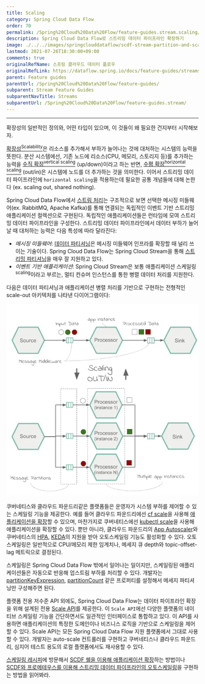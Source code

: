 ```yaml
---
title: Scaling
category: Spring Cloud Data Flow
order: 70
permalink: /Spring%20Cloud%20Data%20Flow/feature-guides.stream.scaling/
description: Spring Cloud Data Flow로 스트리밍 데이터 파이프라인 확장하기
image: ./../../images/springclouddataflow/scdf-stream-partition-and-scaling-overview.webp
lastmod: 2021-07-26T18:30:00+09:00
comments: true
originalRefName: 스프링 클라우드 데이터 플로우
originalRefLink: https://dataflow.spring.io/docs/feature-guides/streams/scaling/
parent: Feature guides
parentUrl: /Spring%20Cloud%20Data%20Flow/feature-guides/
subparent: Stream Feature Guides
subparentNavTitle: Streams
subparentUrl: /Spring%20Cloud%20Data%20Flow/feature-guides.stream/
---
```


---

확장성의 일반적인 정의와, 어떤 타입이 있으며, 이 것들이 왜 필요한 건지부터 시작해보자.

[확장성<sup>Scalability</sup>](https://en.wikipedia.org/wiki/Scalability)은 리소스를 추가해서 부하가 늘어나는 것에 대처하는 시스템의 능력을 뜻한다. 분산 시스템에선, 기존 노드에 리소스(CPU, 메모리, 스토리지 등)를 추가하는 능력을 [수직 확장<sup>vertical scaling</sup>](https://en.wikipedia.org/wiki/Scalability#Vertical) (up/down)이라고 하는 반면, [수평 확장<sup>horizontal scaling</sup>](https://en.wikipedia.org/wiki/Scalability#Horizontal) (out/in)은 시스템에 노드를 더 추가하는 것을 의미한다. 이어서 스트리밍 데이터 파이프라인에 `horizontal scaling`을 적용하는데 필요한 공통 개념들에 대해 논한다 (ex. scaling out, shared nothing).

Spring Cloud Data Flow에서 [스트림 처리](../concepts.stream-processing)는 구조적으로 보면 선택한 메시징 미들웨어(ex. RabbitMQ, Apache Kafka)를 통해 연결되는 독립적인 이벤트 기반 스트리밍 애플리케이션 컬렉션으로 구현된다. 독립적인 애플리케이션들은 런타임에 모여 스트리밍 데이터 파이프라인을 구성한다. 스트리밍 데이터 파이프라인에서 데이터 부하가 늘어날 때 대처하는 능력은 다음 특성에 따라 달라진다:

- *메시징 미들웨어*: [데이터 파티셔닝](https://docs.spring.io/spring-cloud-stream/docs/current/reference/html/spring-cloud-stream.html#partitioning)은 메시징 미들웨어 인프라를 확장할 때 널리 쓰이는 기술이다. Spring Cloud Data Flow는 Spring Cloud Stream을 통해 [스트리밍 파티셔닝](../feature-guides.stream.partitioning)을 매우 잘 지원하고 있다.
- *이벤트 기반 애플리케이션*: Spring Cloud Stream은 보통 애플리케이션 스케일링<sup>scaling</sup>이라고 부르는, 멀티 컨슈머 인스턴스를 통한 병렬 데이터 처리를 지원한다.

다음은 데이터 파티셔닝과 애플리케이션 병렬 처리를 기반으로 구현하는 전형적인 scale-out 아키텍처를 나타낸 다이어그램이다:

![SCDF Stream Scaling](./../../images/springclouddataflow/scdf-stream-partition-and-scaling-overview.webp)

쿠버네티스와 클라우드 파운드리같은 플랫폼들은 운영자가 시스템 부하를 제어할 수 있는 스케일링 기능을 제공한다. 예를 들어 클라우드 파운드리에선 [cf scale](https://docs.cloudfoundry.org/devguide/deploy-apps/cf-scale.html)을 사용해 [애플리케이션을 확장](https://docs.spring.io/spring-cloud-dataflow/docs/2.3.0.RELEASE/reference/htmlsingle/#configuration-cloudfoundry-scaling)할 수 있으며, 마찬가지로 쿠버네티스에선 [kubectl scale](https://jamesdefabia.github.io/docs/user-guide/kubectl/kubectl_scale/)을 사용해 애플리케이션을 확장할 수 있다. 뿐만 아니라, 클라우드 파운드리의 [App Autoscaler](https://docs.pivotal.io/application-service/2-11/appsman-services/autoscaler/using-autoscaler.html)와 쿠버네티스의 [HPA](https://kubernetes.io/docs/tasks/run-application/horizontal-pod-autoscale/), [KEDA](https://github.com/kedacore/keda)의 지원을 받아 오토스케일링 기능도 활성화할 수 있다. 오토스케일링은 일반적으로 CPU/메모리 제한 임계치나, 메세지 큐 depth와 topic-offset-lag 메트릭으로 결정된다.

스케일링은 Spring Cloud Data Flow 밖에서 일어나는 일이지만, 스케일링된 애플리케이션들은 자동으로 반응해 업스트림 부하를 처리할 수 있다. 개발자는 [partitionKeyExpression](https://docs.spring.io/spring-cloud-stream/docs/current/reference/html/spring-cloud-stream.html#spring-cloud-stream-overview-configuring-output-bindings-partitioning), [partitionCount](https://docs.spring.io/spring-cloud-stream/docs/current/reference/html/spring-cloud-stream.html#spring-cloud-stream-overview-configuring-output-bindings-partitioning) 같은 프로퍼티를 설정해서 메세지 파티셔닝만 구성해주면 된다.

플랫폼 전용 저수준 API 외에도, Spring Cloud Data Flow는 데이터 파이프라인 확장을 위해 설계된 전용 [Scale API](https://docs.spring.io/spring-cloud-dataflow/docs/2.9.1/reference/htmlsingle/#api-guide-resources-stream-deployment-scale)를 제공한다. 이 `Scale API`에선 다양한 플랫폼의 네이티브 스케일링 기능을 간단하면서도 일관적인 인터페이스로 통합하고 있다. 이 API를 사용하면 애플리케이션의 특정한 도메인이나 비즈니스 로직을 기반으로 스케일링을 제어할 수 있다. Scale API는 모든 Spring Cloud Data Flow 지원 플랫폼에서 그대로 사용할 수 있다. 개발자는 auto-scale 컨트롤러를 구현하고 쿠버네티스나 클라우드 파운드리, 심지어 테스트 용도의 로컬 플랫폼에서도 재사용할 수 있다.

[스케일링 레시피](https://dataflow.spring.io/docs/recipes/scaling/)에 방문해서 [SCDF 쉘을 이용해 애플리케이션 확장](https://dataflow.spring.io/docs/recipes/scaling/manual-scaling/)하는 방법이나 [SCDF와 프로메테우스를 이용해 스트리밍 데이터 파이프라인의 오토스케일링](https://dataflow.spring.io/docs/recipes/scaling/autoscaling/)을 구현하는 방법을 읽어봐라.
